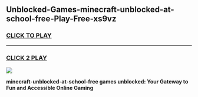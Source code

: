 
## Unblocked-Games-minecraft-unblocked-at-school-free-Play-Free-xs9vz
<h3>
<a href="https://premium76.site?title=minecraft-unblocked-at-school-free&ref=23A">CLICK TO PLAY</a></h3>
<hr>

<h3>
<a href="https://premium76.site?title=minecraft-unblocked-at-school-free&ref=23A">CLICK 2 PLAY</a>
  
</h3>

<a href="https://premium76.site?title=minecraft-unblocked-at-school-free&ref=23A"><img src="https://clearcache.store/games.png"></a>


**minecraft-unblocked-at-school-free games unblocked: Your Gateway to Fun and Accessible Online Gaming**
